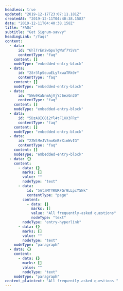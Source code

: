 ```yaml
---
headless: true
updated: "2019-12-17T23:07:11.181Z"
createdAt: "2019-12-11T04:40:38.158Z"
date: "2019-12-11T04:40:38.158Z"
title: "FAQs"
subtitle: "Get Signum-savvy"
headingLink: "/faqs"
content:
  - data:
      id: "6hlTrEn2wGpuTgWuf7Y5Vs"
      contentType: "faq"
    content: []
    nodeType: "embedded-entry-block"
  - data:
      id: "28r3lpSouuELy7xwaTRk0r"
      contentType: "faq"
    content: []
    nodeType: "embedded-entry-block"
  - data:
      id: "5Ww9KaNnmAjVjYJ6ezGn20"
      contentType: "faq"
    content: []
    nodeType: "embedded-entry-block"
  - data:
      id: "5DzA8IC8i2Yl4tF1XX3FRz"
      contentType: "faq"
    content: []
    nodeType: "embedded-entry-block"
  - data:
      id: "2ZWlMeJV5nuKnBrXimWvIG"
      contentType: "faq"
    content: []
    nodeType: "embedded-entry-block"
  - data: {}
    content:
      - data: {}
        marks: []
        value: ""
        nodeType: "text"
      - data:
          id: "5AtaMTYRURFGr9LLpcY5Nk"
          contentType: "page"
        content:
          - data: {}
            marks: []
            value: "All frequently-asked questions"
            nodeType: "text"
        nodeType: "entry-hyperlink"
      - data: {}
        marks: []
        value: ""
        nodeType: "text"
    nodeType: "paragraph"
  - data: {}
    content:
      - data: {}
        marks: []
        value: ""
        nodeType: "text"
    nodeType: "paragraph"
content_plaintext: "All frequently-asked questions "
---
```

